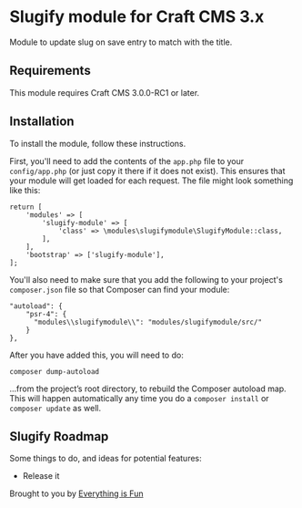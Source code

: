 # Slugify module for Craft CMS 3.x

Module to update slug on save entry to match with the title.

## Requirements

This module requires Craft CMS 3.0.0-RC1 or later.

## Installation

To install the module, follow these instructions.

First, you'll need to add the contents of the `app.php` file to your `config/app.php` (or just copy it there if it does not exist). This ensures that your module will get loaded for each request. The file might look something like this:
```
return [
    'modules' => [
        'slugify-module' => [
            'class' => \modules\slugifymodule\SlugifyModule::class,
        ],
    ],
    'bootstrap' => ['slugify-module'],
];
```
You'll also need to make sure that you add the following to your project's `composer.json` file so that Composer can find your module:

    "autoload": {
        "psr-4": {
          "modules\\slugifymodule\\": "modules/slugifymodule/src/"
        }
    },

After you have added this, you will need to do:

    composer dump-autoload
 
 …from the project’s root directory, to rebuild the Composer autoload map. This will happen automatically any time you do a `composer install` or `composer update` as well.

## Slugify Roadmap

Some things to do, and ideas for potential features:

* Release it

Brought to you by [Everything is Fun](https://www.everythingisfun.com)
